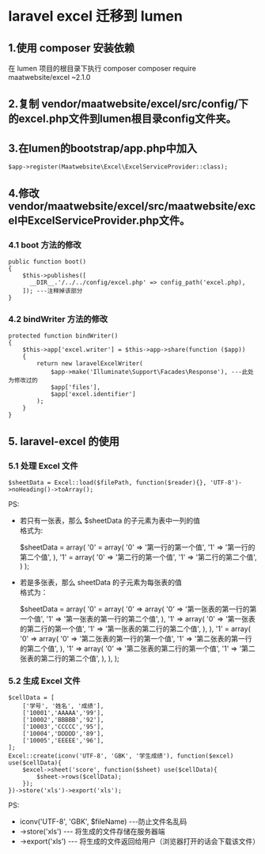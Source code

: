 # laravel excel 迁移到 lumen
## 1.使用 composer 安装依赖
在 lumen 项目的根目录下执行 composer
    composer require maatwebsite/excel ~2.1.0
## 2.复制 vendor/maatwebsite/excel/src/config/下的excel.php文件到lumen根目录config文件夹。
## 3.在lumen的bootstrap/app.php中加入
    $app->register(Maatwebsite\Excel\ExcelServiceProvider::class);
## 4.修改vendor/maatwebsite/excel/src/maatwebsite/excel中ExcelServiceProvider.php文件。
### 4.1 boot 方法的修改
    public function boot()
    {
        $this->publishes([ 
          __DIR__.'/../../config/excel.php' => config_path('excel.php), 
        ]); ---注释掉该部分
    }
### 4.2 bindWriter 方法的修改
    protected function bindWriter()
    {
        $this->app['excel.writer'] = $this->app->share(function ($app))
        {
            return new laravelExcelWriter(
                $app->make('Illuminate\Support\Facades\Response'), ---此处为修改过的
                $app['files'],
                $app['excel.identifier']
            );
        }
    }
## 5. laravel-excel 的使用
### 5.1 处理 Excel 文件
    $sheetData = Excel::load($filePath, function($reader){}, 'UTF-8')->noHeading()->toArray();
PS: 
+ 若只有一张表，那么 $sheetData 的子元素为表中一列的值  
格式为:
    
    $sheetData = array(
        '0' = array(
            '0' => '第一行的第一个值',
            '1' => '第一行的第二个值',
        ),
        '1' = array(
            '0' => '第二行的第一个值',
            '1' => '第二行的第二个值',
        )
    );
+ 若是多张表，那么 sheetData 的子元素为每张表的值  
格式为：
    
    $sheetData = array(
        '0' = array(
            '0' => array(
                '0' => '第一张表的第一行的第一个值',
                '1' => '第一张表的第一行的第二个值',
            ),
            '1' => array(
                '0' => '第一张表的第二行的第一个值',
                '1' => '第一张表的第二行的第二个值',
            ),
        ),
        '1' = array(
            '0' => array(
                '0' => '第二张表的第一行的第一个值',
                '1' => '第二张表的第一行的第二个值',
            ),
            '1' => array(
                '0' => '第二张表的第二行的第一个值',
                '1' => '第二张表的第二行的第二个值',
            ),
        ),
    );
### 5.2 生成 Excel 文件
    $cellData = [
        ['学号', '姓名', '成绩'],
        ['10001','AAAAA','99'],
        ['10002','BBBBB','92'],
        ['10003','CCCCC','95'],
        ['10004','DDDDD','89'],
        ['10005','EEEEE','96'],
    ];
    Excel::create(iconv('UTF-8', 'GBK', '学生成绩'), function($excel) use($cellData){
        $excel->sheet('score', function($sheet) use($cellData){
            $sheet->rows($cellData);
        });
    })->store('xls')->export('xls');
PS:  
+ iconv('UTF-8', 'GBK', $fileName)  ---防止文件名乱码  
+ ->store('xls')        --- 将生成的文件存储在服务器端  
+ ->export('xls')       --- 将生成的文件返回给用户（浏览器打开的话会下载该文件）

